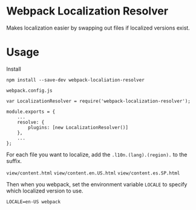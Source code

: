 # Webpack Localization Resolver

Makes localization easier by swapping out files if localized versions exist.

# Usage

Install

    npm install --save-dev webpack-localiation-resolver

`webpack.config.js`

    var LocalizationResolver = require('webpack-localization-resolver');

    module.exports = {
        ...
        resolve: {
            plugins: [new LocalizationResolver()]
        },
        ...
    };

For each file you want to localize, add the `.l10n.(lang).(region).` to the suffix.

`view/content.html`
`view/content.en.US.html`
`view/content.es.SP.html`

Then when you webpack, set the environment variable `LOCALE` to specify which localized version to use.

    LOCALE=en-US webpack

